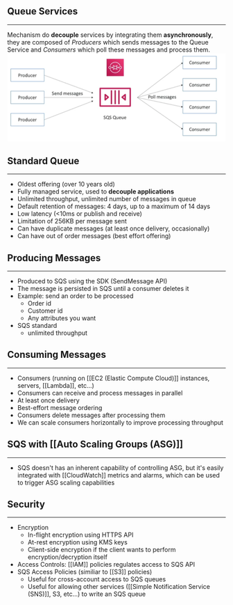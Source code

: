 ## Queue Services
---
Mechanism do __decouple__ services by integrating them __asynchronously__, they are composed of _Producers_ which sends messages to the Queue Service and _Consumers_ which poll these messages and process them.
![queue_service.png](./Images/queue_service.png)

## Standard Queue
---
- Oldest offering (over 10 years old)
- Fully managed service, used to __decouple applications__
- Unlimited throughput, unlimited number of messages in queue
- Default retention of messages: 4 days, up to a maximum of 14 days
- Low latency (<10ms or publish and receive)
- Limitation of 256KB per message sent
- Can have duplicate messages (at least once delivery, occasionally)
- Can have out of order messages (best effort offering)

## Producing Messages
---
- Produced to SQS using the SDK (SendMessage API)
- The message is persisted in SQS until a consumer deletes it
- Example: send an order to be processed
	- Order id
	- Customer id
	- Any attributes you want
- SQS standard
	- unlimited throughput

## Consuming Messages
---
- Consumers (running on [[EC2 (Elastic Compute Cloud)]] instances, servers, [[Lambda]], etc...)
- Consumers can receive and process messages in parallel
- At least once delivery
- Best-effort message ordering
- Consumers delete messages after processing them
- We can scale consumers horizontally to improve processing throughput

## SQS with [[Auto Scaling Groups (ASG)]]
---
- SQS doesn't has an inherent capability of controlling ASG, but it's easily integrated with [[CloudWatch]] metrics and alarms, which can be used to trigger ASG scaling capabilities

## Security
---
- Encryption
	- In-flight encryption using HTTPS API
	- At-rest encryption using KMS keys
	- Client-side encryption if the client wants to perform encryption/decryption itself
- Access Controls: [[IAM]] policies regulates access to SQS API
- SQS Access Policies (similiar to [[S3]] policies)
	- Useful for cross-account access to SQS queues
	- Useful for allowing other services ([[Simple Notification Service (SNS)]], S3, etc...) to write an SQS queue